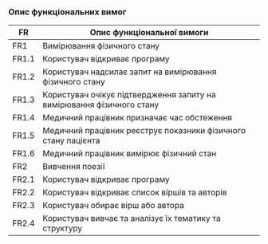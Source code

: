 ### Опис функціональних вимог

| FR    | Опис функціональної вимоги  |
|-------|---------------------------- |
| FR1   | Вимірювання фізичного стану |
| FR1.1 | Користувач відкриває програму |
| FR1.2 | Користувач надсилає запит на вимірювання фізичного стану |
| FR1.3 | Користувач очікує підтвердження запиту на вимірювання фізичного стану |
| FR1.4 | Медичний працівник призначає час обстеження |
| FR1.5 | Медичний працівник реєструє показники фізичного стану пацієнта |
| FR1.6 | Медичний працівник вимірює фізичний стан |
| FR2   | Вивчення поезії |
| FR2.1 | Користувач відкриває програму |
| FR2.2 | Користувач відкриває список віршів та авторів |
| FR2.3 | Користувач обирає вірш або автора |
| FR2.4 | Користувач вивчає та аналізує їх тематику та структуру |
